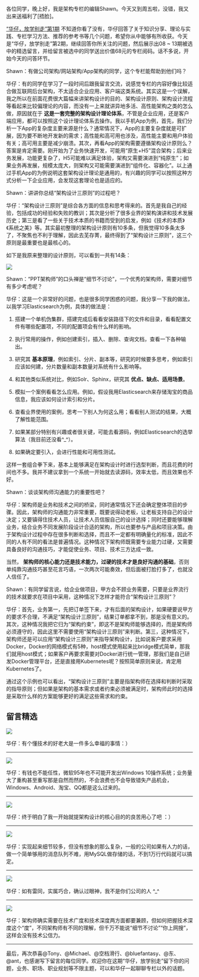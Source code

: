各位同学，晚上好，我是架构专栏的编辑Shawn。今天又到周五啦，没错，我又出来送福利了\[捂脸\]。

[“华仔，放学别走”第1期](http://time.geekbang.org/column/article/7647) 不知道你看了没有，华仔回答了关于知识分享、理论与实践、专栏学习方法、推荐的参考书等几个问题，希望你从中能够有所收获。今天是“华仔，放学别走”第2期，继续回答你所关注的问题，然后展示出08 ~ 13期被选中的精选留言，并给留言被选中的同学送出价值68元的专栏阅码。话不多说，开始今天的问答环节。

Shawn：有做公司架构/网站架构/App架构的同学，这个专栏能帮助到他们吗？

华仔：有的同学在学习了一段时间后跟我留言交流，说感觉专栏的内容好像比较适合做互联网后台架构，不太适合企业应用、客户端这类系统。其实这是一个误解，我之所以在前面花费很大篇幅来讲架构设计的目的、架构设计原则、架构设计流程等看起来比较偏理论的内容，而没有一上来就讲异地多活、高性能架构之类的怎么做，原因就在于 **这是一套完整的架构设计理论体系**，不管是企业应用，还是客户端应用，都可以按照这个设计理论体系去操作。我以手机App为例，首先，我们分析一下App的复杂度主要来源是什么？通常情况下，App的主要复杂度就是可扩展，因为要不断地开发新的需求；高性能和高可用也涉及，高性能主要和用户体验有关；高可用主要是减少崩溃。其次，再看App的架构需要遵循架构设计原则么？答案是肯定需要。刚开始为了业务快速开发，可能用“原生+H5”混合架构；后来业务发展，功能更复杂了，H5可能难以满足体验，架构又需要演进到“纯原生”；如果业务再发展，规模太庞大，则架构又可能需要演进到“组件化、容器化”。以上通过手机App的为例说明这套架构设计理论是通用的，有兴趣的同学可以按照这种方式分析一下企业应用，会发现这套理论也是适应的。

Shawn：讲讲你总结“架构设计三原则”的过程吧？

华仔：“架构设计三原则”是综合各方面的信息和思考得来的。首先是我自己的经验，包括成功的经验和失败的教训；其次是分析了很多业界的架构演讲和技术发展历史；第三是看了一些关于技术本质的书籍而受到的启发，例如《技术的本质》《系统之美》等。其实最初整理的架构设计原则有10多条，但我觉得10多条太多了，不聚焦也不利于理解，因此去芜存菁，最终得到了“架构设计三原则”，这三个原则是最重要也是最核心的。

如下是我原来整理的设计原则，可以看到一共有14条：

![](https://static001.geekbang.org/resource/image/3b/52/3b9c59fa4b921f6d62530cfe3eb74f52.jpg?wh=2970*2180)

Shawn：“PPT架构师”的口头禅是“细节不讨论”，一个优秀的架构师，需要对细节有多少考虑呢？

华仔：这是一个非常好的问题，也是很多同学困惑的问题，我分享一下我的做法，以我学习Elasticsearch为例，具体的做法是：

1. 搭建一个单机伪集群，搭建完成后看看安装路径下的文件和目录，看看配置文件有哪些配置项，不同的配置项会有什么样的影响。

2. 执行常用的操作，例如创建索引，插入、删除、查询文档，查看一下各种输出。

3. 研究其 **基本原理**，例如索引、分片、副本等，研究的时候要多思考，例如索引应该如何建，分片数量和副本数量对系统有什么影响等。

4. 和其他类似系统对比，例如Solr、Sphinx，研究其 **优点、缺点、适用场景**。

5. 模拟一个案例看看怎么应用。例如，假设我用Elasticsearch来存储淘宝的商品信息，我应该如何设计索引和分片。

6. 查看业界使用的案例，思考一下别人为何这么用；看看别人测试的结果，大概了解性能范围。

7. 如果某部分特别有兴趣或者很关键，可能去看源码，例如Elasticsearch的选举算法（我目前还没看^\_^）。

8. 如果确定要引入，会进行性能和可用性测试。


这样一套组合拳下来，基本上能够满足在架构设计时进行选型判断，而且花费的时间也不多。我并不建议拿到一个系统一开始就去读源码，效率太低，而且效果也不好。

Shawn：谈谈架构师沟通能力的重要性吧？

华仔：架构师是业务和技术之间的桥梁，同时通常情况下还会确定整体项目的步骤。因此，架构师的沟通能力非常重要，既要说得动老板，让老板支持自己的设计决定；又要镇得住技术人员，让技术人员信服自己的设计选择；同时还要能够理解业务，结合业务不同发展阶段设计合适的架构，所以也要参与产品和项目决策。由于架构设计过程中存在很多判断和选择，而且不一定都有明确量化的标准，因此不同的人有不同的看法是普遍情况。这种情况下架构师既需要专业能力过硬，又需要具备良好的沟通技巧，才能促使业务、项目、技术三方达成一致。

当然， **架构师的核心能力还是技术能力，过硬的技术才是良好沟通的基础**，否则单纯靠沟通技巧甚至花言巧语，一次两次可能奏效，但后面被打脸打多了，也就没人信任了。

Shawn：有同学留言说，给企业做项目，甲方会不顾业务需要，只要是业界流行的技术就要求在项目中采用，这种情况下怎样才能符合“架构设计三原则”？

华仔：首先，业务第一，先把订单签下来，才有后面的架构设计，如果硬要说甲方的要求不合理，不满足“架构设计三原则”，结果订单都拿不到，那是没有意义的。其次，这种情况我把它归为“架构约束”，即这不是架构师能够选择的，而是架构师必须遵守的，因此这里不需要使用“架构设计三原则”来判断。第三，这种情况下，架构师还是可以应用“架构设计三原则”来指导架构设计，比如说客户要求采用Docker，Docker的网络模式有5种，host模式使用起来比bridge模式简单，那我们就用host模式；如果客户再要求需要对Docker进行统一管理，那我们是自己研发Docker管理平台，还是直接用Kubernetes呢？按照简单原则来说，肯定用Kubernetes了。

通过这个示例也可以看出，“架构设计三原则”主要是指架构师在选择和判断时采取的指导原则；但如果是架构的基本需求或者约束必须被满足时，架构师此时的选择是采取什么样的方案能够更好的满足这些需求和约束。

## 留言精选

![](https://static001.geekbang.org/resource/image/4b/a3/4b3f1ab66a7c470970c67da62ec99da3.jpeg?wh=1125*2758)

华仔：有个懂技术的好老大是一件多么幸福的事情：）

* * *

![](https://static001.geekbang.org/resource/image/7c/9c/7ce774f26c16292a596ac4489c60369c.jpeg?wh=1125*2287)

华仔：有钱也不能任性，微软95年也不可能开发出Windows 10操作系统；业务量大了重构甚至重写那是自然而然的，不会浪费也不会导致错失产品机会，Windows、Android、淘宝、QQ都是这么过来的。

* * *

![](https://static001.geekbang.org/resource/image/40/8c/402a833915524ab1b572da8ddc34ab8c.jpeg?wh=1125*3259)

华仔：终于明白了我一开始就提架构设计的核心目的的良苦用心了吧 ：）

* * *

![﻿﻿](https://static001.geekbang.org/resource/image/06/bf/06fa4a874cda142e768f64260087a4bf.jpeg?wh=1125*1750)

华仔：实现起来细节较多，但没有想象的那么复杂，一般的公司如果有人力的话，做一个简单够用的消息队列不难，用MySQL做存储的话，不到1万行代码就可以搞定。

* * *

![﻿﻿](https://static001.geekbang.org/resource/image/48/d7/48e3036370c23ad5cd84b5aeb7a48fd7.jpeg?wh=1125*1831)

华仔：如有雷同，实属巧合，确认过眼神，我不是你们公司的人 ^\_^

* * *

![](https://static001.geekbang.org/resource/image/9a/6e/9ad8b84a03ab5f9679e0596216f4f56e.jpeg?wh=1125*2740)

华仔：架构师确实需要在技术广度和技术深度两方面都要兼顾，但如何把握技术深度这个“度”，不同架构师有不同的理解，但千万不能说“细节不讨论”“你上网搜”，这样会没有技术公信力。

* * *

最后，再次恭喜@Tony、@Michael、@空档滑行、@bluefantasy、@东、@ant，也感谢写下留言的每位同学。欢迎你在这期“华仔，放学别走”留下你的问题，业务、职场、职业规划等不限主题，可以和华仔一起聊聊专栏以外的话题。